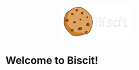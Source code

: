 <p align="center">
  <img src="logo.gif" alt="Biscit logo" width="200"/>
</p>
<h1 sytyle="text-align: center">Welcome to Biscit!</h1>
